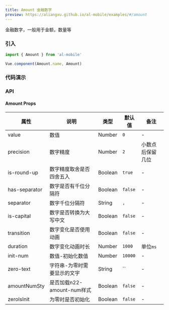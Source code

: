 ```yaml
---
title: Amount 金融数字
preview: https://aliangxu.github.io/al-mobile/examples/#/amount
---
```


金融数字，一般用于金额，数量等

### 引入

```javascript
import { Amount } from 'al-mobile'

Vue.component(Amount.name, Amount)
```

### 代码演示
<!-- DEMO -->

### API

#### Amount Props
|属性 | 说明 | 类型 | 默认值 | 备注 |
|----|-----|------|------|------|
|value|数值|Number|`0`|-|
|precision|数字精度|Number|`2`|小数点后保留几位|
|is-round-up|数字精度取舍是否四舍五入|Boolean|`true`|-|
|has-separator|数字是否有千位分隔符|Boolean|`false`|-|
|separator|数字千位分隔符|String|`,`|-|
|is-capital|数字是否转换为大写中文|Boolean|`false`|-|
|transition|数字变化是否使用动画|Boolean|`false`|-|
|duration|数字变化动画时长|Number|`1000`|单位`ms`|
|init-num|数值-初始化数值|Number|`10000`|-|
|zero-text|字符串-为零时需要显示的文字|String|``|-|
|amountNumSty|是否加载n22-amount-num样式|Boolean|`false`|-|
|zeroIsInit|为零时是否初始化|Boolean|`false`|-|